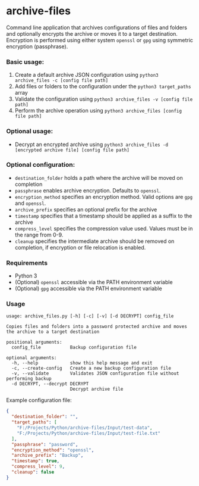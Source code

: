 # archive-files
Command line application that archives configurations of files and folders and optionally encrypts
the archive or moves it to a target destination. Encryption is performed using either system `openssl` or `gpg` using
symmetric encryption (passphrase).

### Basic usage:
1. Create a default archive JSON configuration using `python3 archive_files -c [config file path]`
2. Add files or folders to the configuration under the `python3 target_paths` array
3. Validate the configuration using `python3 archive_files -v [config file path]`
4. Perform the archive operation using `python3 archive_files [config file path]`

### Optional usage:
- Decrypt an encrypted archive using `python3 archive_files -d [encrypted archive file] [config file path]`


### Optional configuration:
- `destination_folder` holds a path where the archive will be moved on completion
- `passphrase` enables archive encryption. Defaults to `openssl`.
- `encryption_method` specifies an encryption method. Valid options are `gpg` and `openssl`.
- `archive_prefix` specifies an optional prefix for the archive
- `timestamp` specifies that a timestamp should be applied as a suffix to the archive
- `compress_level` specifies the compression value used. Values must be in the range from 0-9.
- `cleanup` specifies the intermediate archive should be removed on completion, if encryption or file relocation is enabled.


### Requirements
- Python 3
- (Optional) `openssl` accessible via the PATH environment variable
- (Optional) `gpg` accessible via the PATH environment variable


### Usage
```
usage: archive_files.py [-h] [-c] [-v] [-d DECRYPT] config_file

Copies files and folders into a password protected archive and moves the archive to a target destination

positional arguments:
  config_file           Backup configuration file

optional arguments:
  -h, --help            show this help message and exit
  -c, --create-config   Create a new backup configuration file
  -v, --validate        Validates JSON configuration file without performing backup
  -d DECRYPT, --decrypt DECRYPT
                        Decrypt archive file
```

Example configuration file:

```json
{
  "destination_folder": "",
  "target_paths": [
    "F:/Projects/Python/archive-files/Input/test-data",
    "F:/Projects/Python/archive-files/Input/test-file.txt"
  ],
  "passphrase": "password",
  "encryption_method": "openssl",
  "archive_prefix": "Backup",
  "timestamp": true,
  "compress_level": 9,
  "cleanup": false
}
```
